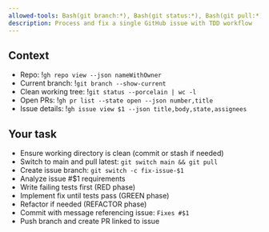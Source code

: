 ```yaml
---
allowed-tools: Bash(git branch:*), Bash(git status:*), Bash(git pull:*), Bash(git switch:*), Bash(git add:*), Bash(git commit:*), Bash(git push:*), Bash(npm test:*), Bash(pytest:*), Bash(go test:*)
description: Process and fix a single GitHub issue with TDD workflow
---
```


## Context

- Repo: !`gh repo view --json nameWithOwner`
- Current branch: !`git branch --show-current`
- Clean working tree: !`git status --porcelain | wc -l`
- Open PRs: !`gh pr list --state open --json number,title`
- Issue details: !`gh issue view $1 --json title,body,state,assignees`

## Your task

- Ensure working directory is clean (commit or stash if needed)
- Switch to main and pull latest: `git switch main && git pull`
- Create issue branch: `git switch -c fix-issue-$1`
- Analyze issue #$1 requirements
- Write failing tests first (RED phase)
- Implement fix until tests pass (GREEN phase)
- Refactor if needed (REFACTOR phase)
- Commit with message referencing issue: `Fixes #$1`
- Push branch and create PR linked to issue
